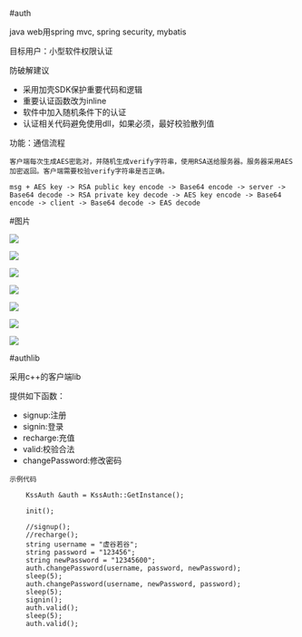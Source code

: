#auth

java web用spring mvc, spring security, mybatis

目标用户：小型软件权限认证

防破解建议

- 采用加壳SDK保护重要代码和逻辑
- 重要认证函数改为inline
- 软件中加入随机条件下的认证
- 认证相关代码避免使用dll，如果必须，最好校验散列值

功能：通信流程

```
客户端每次生成AES密匙对，并随机生成verify字符串，使用RSA送给服务器。服务器采用AES加密返回。客户端需要校验verify字符串是否正确。

msg + AES key -> RSA public key encode -> Base64 encode -> server -> Base64 decode -> RSA private key decode -> AES key encode -> Base64 encode -> client -> Base64 decode -> EAS decode

```
#图片

![](https://github.com/xuguruogu/auth/blob/master/img/login.png)

![](https://github.com/xuguruogu/auth/blob/master/img/admin.png)

![](https://github.com/xuguruogu/auth/blob/master/img/cdkey.png)

![](https://github.com/xuguruogu/auth/blob/master/img/addcdkey.png)

![](https://github.com/xuguruogu/auth/blob/master/img/user.png)

![](https://github.com/xuguruogu/auth/blob/master/img/statistic.png)

![](https://github.com/xuguruogu/auth/blob/master/img/soft.png)

#authlib

采用c++的客户端lib

提供如下函数：

- signup:注册
- signin:登录
- recharge:充值
- valid:校验合法
- changePassword:修改密码



```
示例代码

    KssAuth &auth = KssAuth::GetInstance();
    
    init();
    
    //signup();
    //recharge();
    string username = "虚谷若谷";
    string password = "123456";
    string newPassword = "12345600";
    auth.changePassword(username, password, newPassword);
    sleep(5);
    auth.changePassword(username, newPassword, password);
    sleep(5);
    signin();
    auth.valid();
    sleep(5);
    auth.valid();

```



